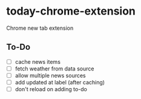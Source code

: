 # today-chrome-extension
Chrome new tab extension

## To-Do
- [ ] cache news items
- [ ] fetch weather from data source
- [ ] allow multiple news sources
- [ ] add updated at label (after caching)
- [ ] don't reload on adding to-do
